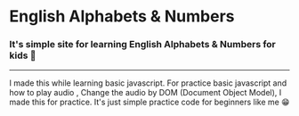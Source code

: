 # English Alphabets & Numbers

### It's simple site for learning English Alphabets & Numbers for kids :baby:

<hr></hr>

I made this while learning basic javascript. For practice basic javascript and how to play audio , Change the audio by DOM (Document Object Model), I made this for practice. It's just simple practice code for beginners like me :grin:	

